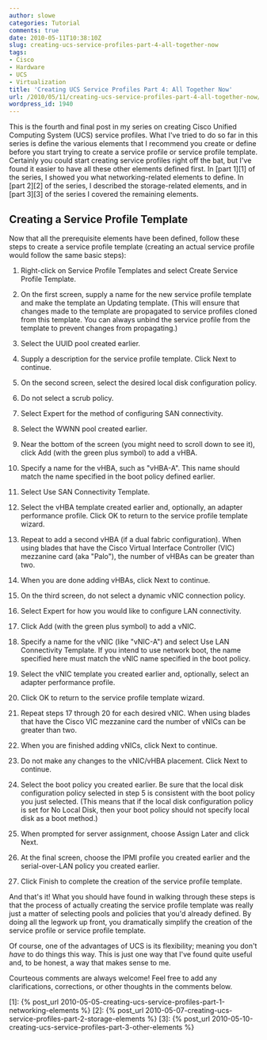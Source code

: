 ```yaml
---
author: slowe
categories: Tutorial
comments: true
date: 2010-05-11T10:38:10Z
slug: creating-ucs-service-profiles-part-4-all-together-now
tags:
- Cisco
- Hardware
- UCS
- Virtualization
title: 'Creating UCS Service Profiles Part 4: All Together Now'
url: /2010/05/11/creating-ucs-service-profiles-part-4-all-together-now/
wordpress_id: 1940
---
```


This is the fourth and final post in my series on creating Cisco Unified Computing System (UCS) service profiles. What I've tried to do so far in this series is define the various elements that I recommend you create or define before you start trying to create a service profile or service profile template. Certainly you could start creating service profiles right off the bat, but I've found it easier to have all these other elements defined first. In [part 1][1] of the series, I showed you what networking-related elements to define. In [part 2][2] of the series, I described the storage-related elements, and in [part 3][3] of the series I covered the remaining elements.

## Creating a Service Profile Template

Now that all the prerequisite elements have been defined, follow these steps to create a service profile template (creating an actual service profile would follow the same basic steps):

1. Right-click on Service Profile Templates and select Create Service Profile Template.

2. On the first screen, supply a name for the new service profile template and make the template an Updating template. (This will ensure that changes made to the template are propagated to service profiles cloned from this template. You can always unbind the service profile from the template to prevent changes from propagating.)

3. Select the UUID pool created earlier.

4. Supply a description for the service profile template. Click Next to continue.

5. On the second screen, select the desired local disk configuration policy.

6. Do not select a scrub policy.

7. Select Expert for the method of configuring SAN connectivity.

8. Select the WWNN pool created earlier.

9. Near the bottom of the screen (you might need to scroll down to see it), click Add (with the green plus symbol) to add a vHBA.

10. Specify a name for the vHBA, such as "vHBA-A". This name should match the name specified in the boot policy defined earlier.

11. Select Use SAN Connectivity Template.

12. Select the vHBA template created earlier and, optionally, an adapter performance profile. Click OK to return to the service profile template wizard.

13. Repeat to add a second vHBA (if a dual fabric configuration). When using blades that have the Cisco Virtual Interface Controller (VIC) mezzanine card (aka "Palo"), the number of vHBAs can be greater than two.

14. When you are done adding vHBAs, click Next to continue.

15. On the third screen, do not select a dynamic vNIC connection policy.

16. Select Expert for how you would like to configure LAN connectivity.

17. Click Add (with the green plus symbol) to add a vNIC.

18. Specify a name for the vNIC (like "vNIC-A") and select Use LAN Connectivity Template. If you intend to use network boot, the name specified here must match the vNIC name specified in the boot policy.

19. Select the vNIC template you created earlier and, optionally, select an adapter performance profile.

20. Click OK to return to the service profile template wizard.

21. Repeat steps 17 through 20 for each desired vNIC. When using blades that have the Cisco VIC mezzanine card the number of vNICs can be greater than two.

22. When you are finished adding vNICs, click Next to continue.

23. Do not make any changes to the vNIC/vHBA placement. Click Next to continue.

24. Select the boot policy you created earlier. Be sure that the local disk configuration policy selected in step 5 is consistent with the boot policy you just selected. (This means that if the local disk configuration policy is set for No Local Disk, then your boot policy should not specify local disk as a boot method.)

25. When prompted for server assignment, choose Assign Later and click Next.

26. At the final screen, choose the IPMI profile you created earlier and the serial-over-LAN policy you created earlier.

27. Click Finish to complete the creation of the service profile template.

And that's it! What you should have found in walking through these steps is that the process of actually creating the service profile template was really just a matter of selecting pools and policies that you'd already defined. By doing all the legwork up front, you dramatically simplify the creation of the service profile or service profile template.

Of course, one of the advantages of UCS is its flexibility; meaning you don't _have_ to do things this way. This is just one way that I've found quite useful and, to be honest, a way that makes sense to me.

Courteous comments are always welcome! Feel free to add any clarifications, corrections, or other thoughts in the comments below.

[1]: {% post_url 2010-05-05-creating-ucs-service-profiles-part-1-networking-elements %}
[2]: {% post_url 2010-05-07-creating-ucs-service-profiles-part-2-storage-elements %}
[3]: {% post_url 2010-05-10-creating-ucs-service-profiles-part-3-other-elements %}
